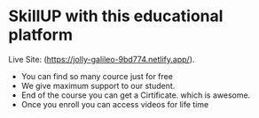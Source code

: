 # SkillUP with this educational platform

Live Site:  (https://jolly-galileo-9bd774.netlify.app/).

* You can find so many cource just for free
* We  give maximum support to our student.
* End of the course you can get a Cirtificate. which is awesome. 
* Once you enroll you can access videos for life time
